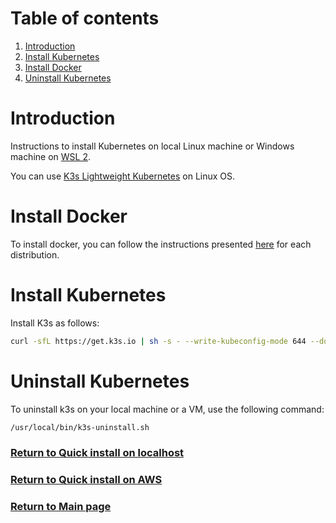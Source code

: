 # Table of contents

1. [Introduction](#introduction)
2. [Install Kubernetes](#install-kubernetes)
3. [Install Docker](#install-docker)
4. [Uninstall Kubernetes](#uninstall-kubernetes)

# Introduction

Instructions to install Kubernetes on local Linux machine or Windows machine on [WSL 2](wsl2.md).

You can use [K3s Lightweight Kubernetes](https://rancher.com/docs/k3s/latest/en/) on Linux OS.

# Install Docker

To install docker, you can follow the instructions presented [here](https://docs.docker.com/engine/install/) for each
distribution.

# Install Kubernetes

Install K3s as follows:

```bash
curl -sfL https://get.k3s.io | sh -s - --write-kubeconfig-mode 644 --docker --write-kubeconfig ~/.kube/config
```

# Uninstall Kubernetes

To uninstall k3s on your local machine or a VM, use the following command:

```bash
/usr/local/bin/k3s-uninstall.sh
```

### [Return to Quick install on localhost](../../quick-deploy/localhost/README.md)

### [Return to Quick install on AWS](../../quick-deploy/aws/README.md)

### [Return to Main page](../../README.md)

